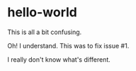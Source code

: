 hello-world
===========

This is all a bit confusing.

Oh!  I understand.  This was to fix issue #1.

I really don't know what's different.

